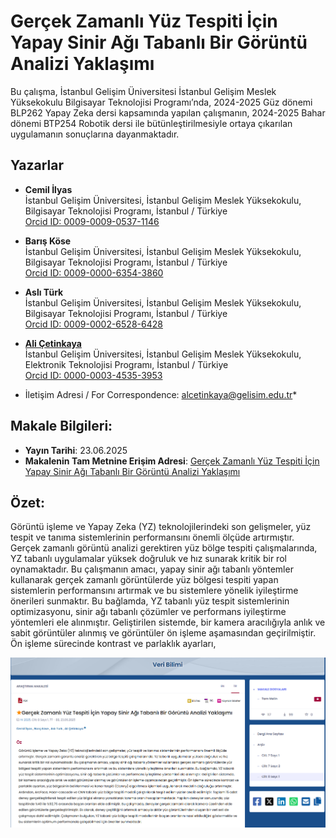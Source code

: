 # Gerçek Zamanlı Yüz Tespiti İçin Yapay Sinir Ağı Tabanlı Bir Görüntü Analizi Yaklaşımı

Bu çalışma, İstanbul Gelişim Üniversitesi İstanbul Gelişim Meslek Yüksekokulu Bilgisayar Teknolojisi Programı’nda, 2024-2025 Güz dönemi BLP262 Yapay Zeka dersi kapsamında yapılan çalışmanın, 2024-2025 Bahar dönemi BTP254 Robotik dersi ile bütünleştirilmesiyle ortaya çıkarılan uygulamanın sonuçlarına dayanmaktadır.

## Yazarlar

- **Cemil İlyas**    
  İstanbul Gelişim Üniversitesi, İstanbul Gelişim Meslek Yüksekokulu, Bilgisayar Teknolojisi Programı, İstanbul / Türkiye    
  [Orcid ID: 0009-0009-0537-1146](https://orcid.org/0009-0009-0537-1146)

- **Barış Köse**    
  İstanbul Gelişim Üniversitesi, İstanbul Gelişim Meslek Yüksekokulu, Bilgisayar Teknolojisi Programı, İstanbul / Türkiye     
  [Orcid ID: 0009-0000-6354-3860](https://orcid.org/0009-0000-6354-3860)

- **Aslı Türk**    
  İstanbul Gelişim Üniversitesi, İstanbul Gelişim Meslek Yüksekokulu, Bilgisayar Teknolojisi Programı, İstanbul / Türkiye    
  [Orcid ID: 0009-0002-6528-6428](https://orcid.org/0009-0002-6528-6428)

- [**Ali Çetinkaya**](https://scholar.google.com.tr/citations?user=XSEW-NcAAAAJ)    
  İstanbul Gelişim Üniversitesi, İstanbul Gelişim Meslek Yüksekokulu, Elektronik Teknolojisi Programı, İstanbul / Türkiye     
  [Orcid ID: 0000-0003-4535-3953](https://orcid.org/0000-0003-4535-3953)

* İletişim Adresi / For Correspondence: alcetinkaya@gelisim.edu.tr*

## Makale Bilgileri:
- **Yayın Tarihi**: 23.06.2025   
- **Makalenin Tam Metnine Erişim Adresi**: [Gerçek Zamanlı Yüz Tespiti İçin Yapay Sinir Ağı Tabanlı Bir Görüntü Analizi Yaklaşımı](https://dergipark.org.tr/tr/pub/veri/issue/92570/1663185)

## Özet:

Görüntü işleme ve Yapay Zeka (YZ) teknolojilerindeki son gelişmeler, yüz tespit ve tanıma sistemlerinin performansını önemli ölçüde artırmıştır. Gerçek zamanlı görüntü analizi gerektiren yüz bölge tespiti çalışmalarında, YZ tabanlı uygulamalar 
yüksek doğruluk ve hız sunarak kritik bir rol oynamaktadır. Bu çalışmanın amacı, yapay sinir ağı tabanlı yöntemler kullanarak gerçek zamanlı görüntülerde yüz bölgesi tespiti yapan sistemlerin performansını artırmak ve bu sistemlere yönelik iyileştirme önerileri sunmaktır. Bu bağlamda, YZ tabanlı yüz tespit sistemlerinin optimizasyonu, sinir ağı tabanlı çözümler ve performans iyileştirme yöntemleri ele alınmıştır. Geliştirilen sistemde, bir kamera aracılığıyla anlık ve sabit görüntüler alınmış ve görüntüler ön işleme aşamasından geçirilmiştir. Ön işleme sürecinde kontrast ve parlaklık ayarları, 

![alternatif metin](https://github.com/acetinkaya/gercekzamanliyuztespiticinyapaysiniragitabanlibirgoruntuanaliziyaklasimi/blob/main/ysa1.png)


